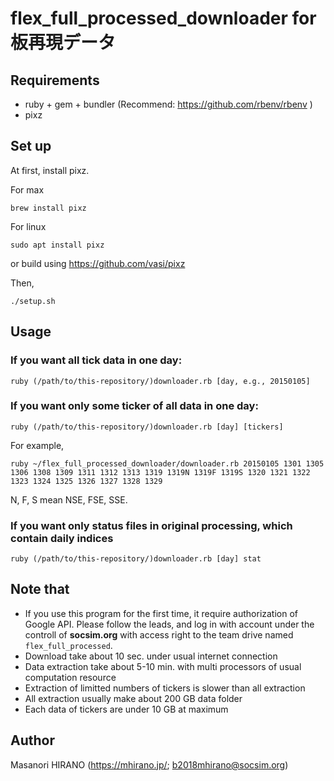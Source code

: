 # flex_full_processed_downloader for 板再現データ

## Requirements
 - ruby + gem + bundler (Recommend: https://github.com/rbenv/rbenv )
 - pixz

## Set up
At first, install pixz.

For max
```
brew install pixz
```

For linux
```
sudo apt install pixz
```
or build using https://github.com/vasi/pixz

Then,
```
./setup.sh
```

## Usage
### If you want all tick data in one day:
```
ruby (/path/to/this-repository/)downloader.rb [day, e.g., 20150105]
```

### If you want only some ticker of all data in one day:
```
ruby (/path/to/this-repository/)downloader.rb [day] [tickers]
```
For example,
```
ruby ~/flex_full_processed_downloader/downloader.rb 20150105 1301 1305 1306 1308 1309 1311 1312 1313 1319 1319N 1319F 1319S 1320 1321 1322 1323 1324 1325 1326 1327 1328 1329
```
N, F, S mean NSE, FSE, SSE.

### If you want only status files in original processing, which contain daily indices
```
ruby (/path/to/this-repository/)downloader.rb [day] stat
```

## Note that
 - If you use this program for the first time, it require authorization of Google API. Please follow the leads, and log in with account under the controll of __**socsim.org**__ with access right to the team drive named `flex_full_processed`.
 - Download take about 10 sec. under usual internet connection
 - Data extraction take about 5-10 min. with multi processors of usual computation resource
 - Extraction of limitted numbers of tickers is slower than all extraction
 - All extraction usually make about 200 GB data folder
 - Each data of tickers are under 10 GB at maximum

## Author
Masanori HIRANO (https://mhirano.jp/; b2018mhirano@socsim.org)
